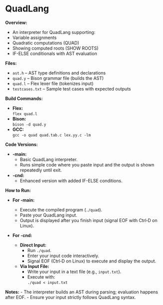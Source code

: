 # QuadLang

**Overview:**
- An interpreter for QuadLang supporting:
- Variable assignments
- Quadratic computations (QUAD)
- Showing computed roots (SHOW ROOTS)
- IF-ELSE conditionals with AST evaluation

**Files:**
- `ast.h` – AST type definitions and declarations
- `quad.y` – Bison grammar file (builds the AST)
- `quad.l` – Flex lexer file (tokenizes input)
- `testcases.txt` – Sample test cases with expected outputs

**Build Commands:**
- **Flex:**  
  `flex quad.l`
- **Bison:**  
  `bison -d quad.y`
- **GCC:**  
  `gcc -o quad quad.tab.c lex.yy.c -lm`

**Code Versions:**
- **-main:**  
  - Basic QuadLang interpreter.
  - Runs simple code where you paste input and the output is shown repeatedly until exit.
- **-cnd:**  
  - Enhanced version with added IF-ELSE conditions.

**How to Run:**
- **For -main:**
  - Execute the compiled program (`./quad`).
  - Paste your QuadLang input.
  - Output is displayed after you finish input (signal EOF with Ctrl‑D on Linux).

- **For -cnd:**
  - **Direct Input:**
    - Run `./quad`.
    - Enter your input code interactively.
    - Signal EOF (Ctrl‑D on Linux) to execute and display the output.
  - **Via Input File:**
    - Write your input in a text file (e.g., `input.txt`).
    - Execute with:  
      `./quad < input.txt`


**Notes:**
    - The interpreter builds an AST during parsing; evaluation happens after EOF.
    - Ensure your input strictly follows QuadLang syntax.
